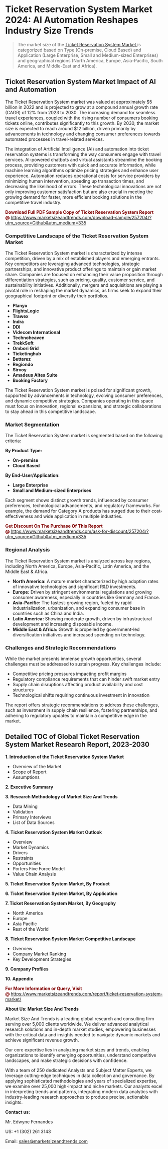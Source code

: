 <h1>Ticket Reservation System Market 2024: AI Automation Reshapes Industry Size Trends</h1><blockquote><p>The market size of the <a href="https://www.marketsizeandtrends.com/download-sample/257204/?utm_source=Github&amp;utm_medium=335" target="_blank">Ticket Reservation System Market </a>is categorized based on Type (On-premise, Cloud Based) and Application (Large Enterprise, Small and Medium-sized Enterprises) and geographical regions (North America, Europe, Asia-Pacific, South America, and Middle-East and Africa).</p></blockquote><p><h2>Ticket Reservation System Market Impact of AI and Automation</h2><p>The Ticket Reservation System market was valued at approximately $5 billion in 2022 and is projected to grow at a compound annual growth rate (CAGR) of 12% from 2023 to 2030. The increasing demand for seamless travel experiences, coupled with the rising number of consumers booking tickets online, contributes significantly to this growth. By 2030, the market size is expected to reach around $12 billion, driven primarily by advancements in technology and changing consumer preferences towards automated processes in travel-related services.</p><p>The integration of Artificial Intelligence (AI) and automation into ticket reservation systems is transforming the way consumers engage with travel services. AI-powered chatbots and virtual assistants streamline the booking process, providing customers with quick and accurate information, while machine learning algorithms optimize pricing strategies and enhance user experience. Automation reduces operational costs for service providers by minimizing human intervention, speeding up transaction times, and decreasing the likelihood of errors. These technological innovations are not only improving customer satisfaction but are also crucial in meeting the growing demand for faster, more efficient booking solutions in the competitive travel industry.</p></p><p><strong><span style="color: #800000;">Download Full PDF Sample Copy of Ticket Reservation System Report @</span>&nbsp;</strong><a href="https://www.marketsizeandtrends.com/download-sample/257204/?utm_source=Github&amp;utm_medium=335">https://www.marketsizeandtrends.com/download-sample/257204/?utm_source=Github&amp;utm_medium=335</a></p><h3>Competitive Landscape of the Ticket Reservation System Market</h3><p>The Ticket Reservation System market is characterized by intense competition, driven by a mix of established players and emerging entrants. Key competitors are leveraging advanced technologies, strategic partnerships, and innovative product offerings to maintain or gain market share. Companies are focused on enhancing their value proposition through differentiation strategies, such as pricing, quality, customer service, and sustainability initiatives. Additionally, mergers and acquisitions are playing a pivotal role in reshaping the market dynamics, as firms seek to expand their geographical footprint or diversify their portfolios.</p><p><strong><p><ul><li>Planyo </li><li> FlightsLogic </li><li> Trawex </li><li> Indra </li><li> DDI </li><li> Videcom International </li><li> Technoheaven </li><li> TrekkSoft </li><li> Ombori Grid </li><li> Ticketinghub </li><li> Betterez </li><li> Regiondo </li><li> Sirvoy </li><li> Amadeus Altea Suite </li><li> Booking Factory</p></li></ul></p></strong></p><p>The Ticket Reservation System market is poised for significant growth, supported by advancements in technology, evolving consumer preferences, and dynamic competitive strategies. Companies operating in this space must focus on innovation, regional expansions, and strategic collaborations to stay ahead in this competitive landscape.</p><h3>Market Segmentation</h3><p>The Ticket Reservation System market is segmented based on the following criteria:</p><p><strong>By Product Type:</strong></p><p><strong><p><ul><li>On-premise </li><li> Cloud Based</p></li></ul></p></strong></p><p><strong>By End-User/Application:</strong></p><p><strong><p><ul><li>Large Enterprise </li><li> Small and Medium-sized Enterprises</p></li></ul></p></strong></p><p>Each segment shows distinct growth trends, influenced by consumer preferences, technological advancements, and regulatory frameworks. For example, the demand for Category A products has surged due to their cost-effectiveness and wide application in multiple industries.</p><p><strong><span style="color: #800000;">Get Discount On The Purchase Of This Report @&nbsp;</span></strong><a href="https://www.marketsizeandtrends.com/ask-for-discount/257204/?utm_source=Github&amp;utm_medium=335">https://www.marketsizeandtrends.com/ask-for-discount/257204/?utm_source=Github&amp;utm_medium=335</a></p><h3>Regional Analysis</h3><p>The Ticket Reservation System market is analyzed across key regions, including North America, Europe, Asia-Pacific, Latin America, and the Middle East &amp; Africa.</p><ul><li><strong>North America:</strong> A mature market characterized by high adoption rates of innovative technologies and significant R&amp;D investments.</li><li><strong>Europe:</strong> Driven by stringent environmental regulations and growing consumer awareness, especially in countries like Germany and France.</li><li><strong>Asia-Pacific:</strong> The fastest-growing region, fueled by rapid industrialization, urbanization, and expanding consumer base in countries such as China and India.</li><li><strong>Latin America:</strong> Showing moderate growth, driven by infrastructural development and increasing disposable income.</li><li><strong>Middle East &amp; Africa:</strong> Growth is propelled by government-led diversification initiatives and increased spending on technology.</li></ul><h3>Challenges and Strategic Recommendations</h3><p>While the market presents immense growth opportunities, several challenges must be addressed to sustain progress. Key challenges include:</p><ul><li>Competitive pricing pressures impacting profit margins</li><li>Regulatory compliance requirements that can hinder swift market entry</li><li>Supply chain disruptions affecting product availability and cost structures</li><li>Technological shifts requiring continuous investment in innovation</li></ul><p>The report offers strategic recommendations to address these challenges, such as investment in supply chain resilience, fostering partnerships, and adhering to regulatory updates to maintain a competitive edge in the market.</p><h2>Detailed TOC of Global Ticket Reservation System Market Research Report, 2023-2030</h2><p><strong>1. Introduction of the Ticket Reservation System Market</strong></p><ul><li>Overview of the Market</li><li>Scope of Report</li><li>Assumptions&nbsp;</li></ul><p><strong>2. Executive Summary</strong></p><p><strong>3. Research Methodology of <strong>Market Size And Trends</strong></strong></p><ul><li>Data Mining</li><li>Validation</li><li>Primary Interviews</li><li>List of Data Sources&nbsp;</li></ul><p><strong>4. Ticket Reservation System Market Outlook</strong></p><ul><li>Overview</li><li>Market Dynamics</li><li>Drivers</li><li>Restraints</li><li>Opportunities</li><li>Porters Five Force Model</li><li>Value Chain Analysis&nbsp;</li></ul><p><strong>5. Ticket Reservation System Market, By Product</strong></p><p><strong>6. Ticket Reservation System Market, By Application</strong></p><p><strong>7. Ticket Reservation System Market, By Geography</strong></p><ul><li>North America</li><li>Europe</li><li>Asia Pacific</li><li>Rest of the World&nbsp;</li></ul><p><strong>8. Ticket Reservation System Market Competitive Landscape</strong></p><ul><li>Overview</li><li>Company Market Ranking</li><li>Key Development Strategies&nbsp;</li></ul><p><strong>9. Company Profiles</strong></p><p><strong>10. Appendix</strong></p><p><strong><span style="color: #800000;">For More Information or Query, Visit @&nbsp;</span></strong><a href="https://www.marketsizeandtrends.com/report/ticket-reservation-system-market/">https://www.marketsizeandtrends.com/report/ticket-reservation-system-market/</a></p><p></p><p><strong>About Us:&nbsp;Market Size And Trends</strong></p><p>Market Size And Trends&nbsp;is a leading global research and consulting firm serving over 5,000 clients worldwide. We deliver advanced analytical research solutions and in-depth market studies, empowering businesses with the critical data and insights needed to navigate dynamic markets and achieve significant revenue growth.</p><p>Our core expertise lies in analyzing market sizes and trends, enabling organizations to identify emerging opportunities, understand competitive landscapes, and make strategic decisions with confidence.</p><p>With a team of 250 dedicated Analysts and Subject Matter Experts, we leverage cutting-edge techniques in data collection and governance. By applying sophisticated methodologies and years of specialized expertise, we examine over 25,000 high-impact and niche markets. Our analysts excel in interpreting trends and patterns, integrating modern data analytics with industry-leading research approaches to produce precise, actionable insights.</p><p><strong>Contact us:</strong></p><p>Mr. Edwyne Fernandes</p><p>US: +1 (302) 261 3143</p><p>Email: <a href="mailto:sales@marketsizeandtrends.com">sales@marketsizeandtrends.com</a>&nbsp;</p>
